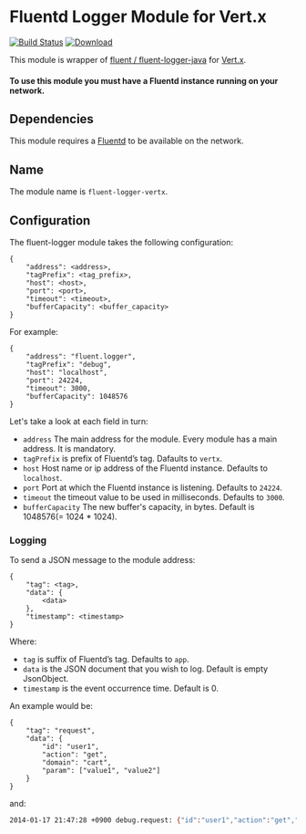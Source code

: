 # Fluentd Logger Module for Vert.x

[![Build Status](https://travis-ci.org/grimrose/fluent-logger-vertx.svg?branch=master)](https://travis-ci.org/grimrose/fluent-logger-vertx)
[ ![Download](https://api.bintray.com/packages/grimrose/vertx-mods/fluent-logger-vertx/images/download.png) ](https://bintray.com/grimrose/vertx-mods/fluent-logger-vertx/_latestVersion)

This module is wrapper of [fluent / fluent-logger-java](https://github.com/fluent/fluent-logger-java) for [Vert.x](http://vertx.io).


#### To use this module you must have a Fluentd instance running on your network.

## Dependencies

This module requires a [Fluentd](http://fluentd.org) to be available on the network.

## Name

The module name is `fluent-logger-vertx`.

## Configuration

The fluent-logger module takes the following configuration:

    {
        "address": <address>,
        "tagPrefix": <tag_prefix>,
        "host": <host>,
        "port": <port>,
        "timeout": <timeout>,
        "bufferCapacity": <buffer_capacity>
    }

For example:

    {
        "address": "fluent.logger",
        "tagPrefix": "debug",
        "host": "localhost",
        "port": 24224,
        "timeout": 3000,
        "bufferCapacity": 1048576
    }

Let's take a look at each field in turn:

* `address` The main address for the module. Every module has a main address. It is mandatory.
* `tagPrefix` is prefix of Fluentd’s tag. Dafaults to `vertx`.
* `host` Host name or ip address of the Fluentd instance. Defaults to `localhost`.
* `port` Port at which the Fluentd instance is listening. Defaults to `24224`.
* `timeout` the timeout value to be used in milliseconds. Defaults to `3000`.
* `bufferCapacity` The new buffer's capacity, in bytes. Default is 1048576(= 1024 * 1024).

### Logging

To send a JSON message to the module address:

    {
        "tag": <tag>,
        "data": {
            <data>
        },
        "timestamp": <timestamp>
    }

Where:

* `tag` is suffix of Fluentd’s tag. Defaults to `app`.
* `data` is the JSON document that you wish to log. Default is empty JsonObject.
* `timestamp` is the event occurrence time. Default is 0.

An example would be:

    {
        "tag": "request",
        "data": {
            "id": "user1",
            "action": "get",
            "domain": "cart",
            "param": ["value1", "value2"]
        }
    }

and:

```bash
2014-01-17 21:47:28 +0900 debug.request: {"id":"user1","action":"get","domain":"cart","param":["param1","param2"]}
```
